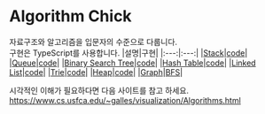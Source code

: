 # Algorithm Chick

자료구조와 알고리즘을 입문자의 수준으로 다룹니다.  
구현은 TypeScript를 사용합니다.
|설명|구현|
|:---:|:---:|
|[Stack](https://github.com/taerikor/algorithm-chick/tree/master/src/DataStructure/Stack)|[code](https://github.com/taerikor/algorithm-chick/blob/master/src/DataStructure/Stack/stack.ts)|
|[Queue](https://github.com/taerikor/algorithm-chick/tree/master/src/DataStructure/Queue)|[code](https://github.com/taerikor/algorithm-chick/blob/master/src/DataStructure/Queue/queue.ts)|
|[Binary Search Tree](https://github.com/taerikor/algorithm-chick/tree/master/src/DataStructure/BST)|[code](https://github.com/taerikor/algorithm-chick/blob/master/src/DataStructure/BST/bst.ts)|
|[Hash Table](https://github.com/taerikor/algorithm-chick/tree/master/src/DataStructure/HashTable)|[code](https://github.com/taerikor/algorithm-chick/blob/master/src/DataStructure/HashTable/hashTable.ts)|
|[Linked List](https://github.com/taerikor/algorithm-chick/tree/master/src/DataStructure/LinkedList)|[code](https://github.com/taerikor/algorithm-chick/blob/master/src/DataStructure/LinkedList/linkedList.ts)|
|[Trie](https://github.com/taerikor/algorithm-chick/tree/master/src/DataStructure/Trie)|[code](https://github.com/taerikor/algorithm-chick/blob/master/src/DataStructure/Trie/trie.ts)|
|[Heap](https://github.com/taerikor/algorithm-chick/tree/master/src/DataStructure/Heap)|[code](https://github.com/taerikor/algorithm-chick/blob/master/src/DataStructure/Heap/heap.ts)|
|[Graph](https://github.com/taerikor/algorithm-chick/tree/master/src/DataStructure/Graph)|[BFS](https://github.com/taerikor/algorithm-chick/blob/master/src/DataStructure/Graph/bfs.ts)|

시각적인 이해가 필요하다면 다음 사이트를 참고 하세요.
https://www.cs.usfca.edu/~galles/visualization/Algorithms.html
